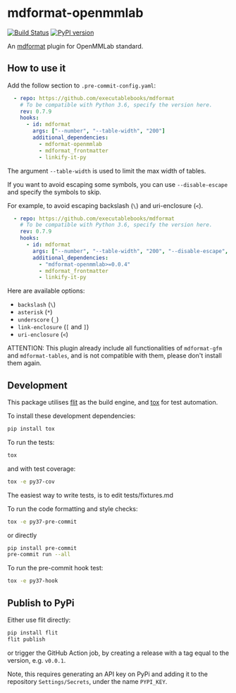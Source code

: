 # mdformat-openmmlab

[![Build Status][ci-badge]][ci-link]
[![PyPI version][pypi-badge]][pypi-link]

An [mdformat](https://github.com/executablebooks/mdformat) plugin for OpenMMLab standard.

## How to use it

Add the follow section to `.pre-commit-config.yaml`:

```yaml
  - repo: https://github.com/executablebooks/mdformat
    # To be compatible with Python 3.6, specify the version here.
    rev: 0.7.9
    hooks:
      - id: mdformat
        args: ["--number", "--table-width", "200"]
        additional_dependencies:
          - mdformat-openmmlab
          - mdformat_frontmatter
          - linkify-it-py
```

The argument `--table-width` is used to limit the max width of tables.

If you want to avoid escaping some symbols, you can use `--disable-escape` and specify the symbols to skip.

For example, to avoid escaping backslash (`\`) and uri-enclosure (`<`).

```yaml
  - repo: https://github.com/executablebooks/mdformat
    # To be compatible with Python 3.6, specify the version here.
    rev: 0.7.9
    hooks:
      - id: mdformat
        args: ["--number", "--table-width", "200", "--disable-escape", "backslash", "--disable-escape", "uri-enclosure"]
        additional_dependencies:
          - "mdformat-openmmlab>=0.0.4"
          - mdformat_frontmatter
          - linkify-it-py
```

Here are available options:

- `backslash` (`\`)
- `asterisk` (`*`)
- `underscore` (`_`)
- `link-enclosure` (`[` and `]`)
- `uri-enclosure` (`<`)

ATTENTION: This plugin already include all functionalities of `mdformat-gfm` and `mdformat-tables`, and is
not compatible with them, please don't install them again.

## Development

This package utilises [flit](https://flit.readthedocs.io) as the build engine, and [tox](https://tox.readthedocs.io) for test automation.

To install these development dependencies:

```bash
pip install tox
```

To run the tests:

```bash
tox
```

and with test coverage:

```bash
tox -e py37-cov
```

The easiest way to write tests, is to edit tests/fixtures.md

To run the code formatting and style checks:

```bash
tox -e py37-pre-commit
```

or directly

```bash
pip install pre-commit
pre-commit run --all
```

To run the pre-commit hook test:

```bash
tox -e py37-hook
```

## Publish to PyPi

Either use flit directly:

```bash
pip install flit
flit publish
```

or trigger the GitHub Action job, by creating a release with a tag equal to the version, e.g. `v0.0.1`.

Note, this requires generating an API key on PyPi and adding it to the repository `Settings/Secrets`, under the name `PYPI_KEY`.

[ci-badge]: https://github.com/open-mmlab/mdformat-openmmlab/workflows/CI/badge.svg?branch=master
[ci-link]: https://github.com/open-mmlab/mdformat-openmmlab/actions?query=workflow%3ACI+branch%3Amaster+event%3Apush
[pypi-badge]: https://img.shields.io/pypi/v/mdformat-openmmlab.svg
[pypi-link]: https://pypi.org/project/mdformat-openmmlab
